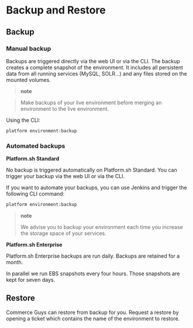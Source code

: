 # Backup and Restore

## Backup

### Manual backup

Backups are triggered directly via the web UI or via the CLI. The backup
creates a complete snapshot of the environment. It includes all
persistent data from all running services (MySQL, SOLR...) and any files
stored on the mounted volumes.

> **note**

> Make backups of your live environment before merging an environment to
> the live environment.

Using the CLI:

```bash
platform environment:backup
```

### Automated backups

**Platform.sh Standard**

No backup is triggered automatically on Platform.sh Standard. You can
trigger your backup via the web UI or via the CLI.

If you want to automate your backups, you can use Jenkins and trigger
the following CLI command:

```bash
platform environment:backup
```

> **note**
>
> We advise you to backup your environment each time you increase the
> storage space of your services.

**Platform.sh Enterprise**

Platform.sh Enterprise backups are run daily. Backups are retained for a
month.

In parallel we run EBS snapshots every four hours. Those snapshots are
kept for seven days.

## Restore

Commerce Guys can restore from backup for you. Request a restore by
opening a ticket which contains the name of the environment to restore.
